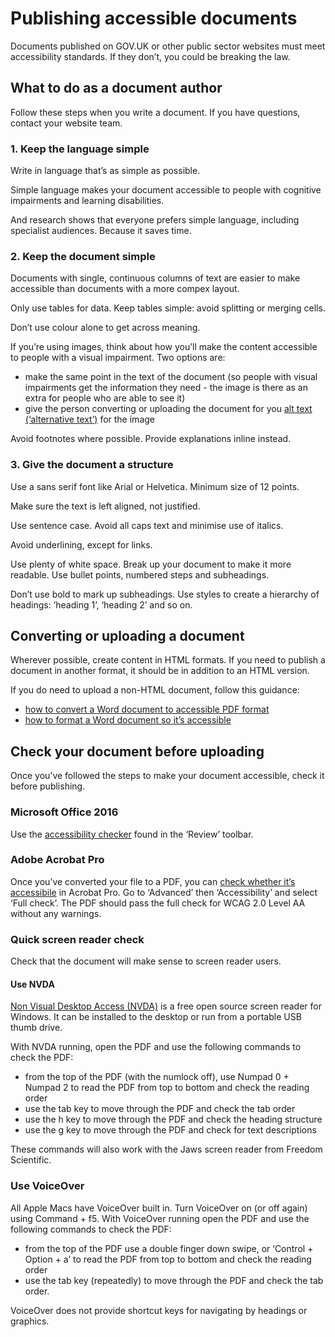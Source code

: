 # Publishing accessible documents

Documents published on GOV.UK or other public sector websites must meet accessibility standards. If they don’t, you could be breaking the law.

## What to do as a document author

Follow these steps when you write a document. If you have questions, contact your website team.

### 1. Keep the language simple

Write in language that’s as simple as possible.

Simple language makes your document accessible to people with cognitive impairments and learning disabilities.

And research shows that everyone prefers simple language, including specialist audiences. Because it saves time.

### 2. Keep the document simple

Documents with single, continuous columns of text are easier to make accessible than documents with a more compex layout.

Only use tables for data. Keep tables simple: avoid splitting or merging cells.

Don’t use colour alone to get across meaning.

If you’re using images, think about how you’ll make the content accessible to people with a visual impairment. Two options  are:

- make the same point in the text of the document (so people with visual impairments get the information they need - the image is there as an extra for people who are able to see it)
- give the person converting or uploading the document for you [alt text (‘alternative text’)](https://webaim.org/techniques/alttext/) for the image

Avoid footnotes where possible. Provide explanations inline instead.

### 3. Give the document a structure

Use a sans serif font like Arial or Helvetica. Minimum size of 12 points.

Make sure the text is left aligned, not justified.

Use sentence case. Avoid all caps text and minimise use of italics.

Avoid underlining, except for links. 

Use plenty of white space. Break up your document to make it more readable. Use bullet points, numbered steps and subheadings.

Don’t use bold to mark up subheadings. Use styles to create a hierarchy of headings: ‘heading 1’, ‘heading 2’ and so on.

## Converting or uploading a document

Wherever possible, create content in HTML formats. If you need to publish a document in another format, it should be in addition to an HTML version.

If you do need to upload a non-HTML document, follow this guidance:

- [how to convert a Word document to accessible PDF format](https://webaim.org/techniques/acrobat/converting)
- [how to format a Word document so it’s accessible](https://support.office.com/en-us/article/Make-your-Word-documents-accessible-d9bf3683-87ac-47ea-b91a-78dcacb3c66d)

## Check your document before uploading

Once you’ve followed the steps to make your document accessible, check it before publishing.

### Microsoft Office 2016

Use the [accessibility checker](https://support.office.com/en-us/article/Use-the-Accessibility-Checker-on-your-Mac-to-find-and-resolve-accessibility-issues-3b84295e-d55b-49f1-b443-523ec45a5232) found in the ‘Review’ toolbar.

### Adobe Acrobat Pro
Once you’ve converted your file to a PDF, you can [check whether it’s accessibile](https://helpx.adobe.com/acrobat/using/create-verify-pdf-accessibility.html) in Acrobat Pro.
Go to ‘Advanced’ then ‘Accessibility’ and select ‘Full check’. The PDF should pass the full check for WCAG 2.0 Level AA without any warnings.

### Quick screen reader check

Check that the document will make sense to screen reader users. 

#### Use NVDA

[Non Visual Desktop Access (NVDA)](http://www.nvda-project.org/) is a free open source screen reader for Windows. It can be installed to the desktop or run from a portable USB thumb drive.

With NVDA running, open the PDF and use the following commands to check the PDF:

- from the top of the PDF (with the numlock off), use Numpad 0 + Numpad 2 to read the PDF from top to bottom and check the reading order
- use the tab key to move through the PDF and check the tab order
- use the h key to move through the PDF and check the heading structure
- use the g key to move through the PDF and check for text descriptions

These commands will also work with the Jaws screen reader from Freedom Scientific.

### Use VoiceOver

All Apple Macs have VoiceOver built in. Turn VoiceOver on (or off again) using Command + f5. With VoiceOver running open the PDF and use the following commands to check the PDF:

- from the top of the PDF use a double finger down swipe, or ‘Control + Option + a’ to read the PDF from top to bottom and check the reading order
- use the tab key (repeatedly) to move through the PDF and check the tab order.

VoiceOver does not provide shortcut keys for navigating by headings or graphics.
